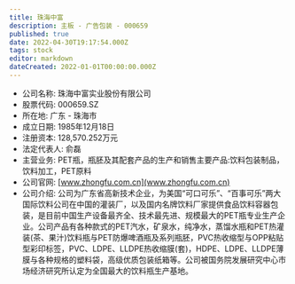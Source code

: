 ```yaml
---
title: 珠海中富
description: 主板 - 广告包装 - 000659
published: true
date: 2022-04-30T19:17:54.000Z
tags: stock
editor: markdown
dateCreated: 2022-01-01T00:00:00.000Z
---
```


- 公司名称: 珠海中富实业股份有限公司
- 股票代码: 000659.SZ
- 所在地: 广东 - 珠海市
- 成立日期: 1985年12月18日
- 注册资本: 128,570.252万元
- 法定代表人: 俞磊
- 主营业务: PET瓶，瓶胚及其配套产品的生产和销售主要产品:饮料包装制品，饮料加工，PET原料
- 公司官网: [www.zhongfu.com.cn](www.zhongfu.com.cn)
- 公司介绍: 公司为广东省高新技术企业，为美国“可口可乐”、“百事可乐”两大国际饮料公司在中国的灌装厂，以及国内名牌饮料厂家提供食品饮料容器包装，是目前中国生产设备最齐全、技术最先进、规模最大的PET瓶专业生产企业。公司产品有各种款式的PET汽水，矿泉水，纯净水，蒸馏水瓶和PET热灌装(茶、果汁)饮料瓶与PET防爆啤酒瓶及系列瓶胚，PVC热收缩型与OPP粘贴型彩印标签，PVC、LDPE、LLDPE热收缩膜(套)，HDPE、LDPE、LLDPE薄膜与各种规格的塑料袋，高级优质包装纸箱等。公司被国务院发展研究中心市场经济研究所认定为全国最大的饮料瓶生产基地。


